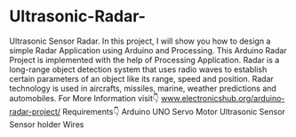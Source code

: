 # Ultrasonic-Radar-
Ultrasonic Sensor Radar. In this project, I will show you how to design a simple Radar Application using Arduino and Processing. This Arduino Radar Project is implemented with the help of Processing Application. Radar is a long-range object detection system that uses radio waves to establish certain parameters of an object like its range, speed and position. Radar technology is used in aircrafts, missiles, marine, weather predictions and automobiles. For More Information visit👇 www.electronicshub.org/arduino-radar-project/ Requirements👇 Arduino UNO Servo Motor Ultrasonic Sensor Sensor holder Wires
